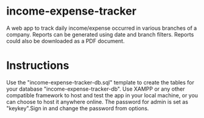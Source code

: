 # income-expense-tracker
A web app to track daily income/expense occurred in various branches of a company. Reports can be generated using date and branch filters. Reports could also be downloaded as a PDF document.

# Instructions
Use the "income-expense-tracker-db.sql" template to create the tables for your database "income-expense-tracker-db".
Use XAMPP or any other compatible framework to host and test the app in your local machine, or you can choose to host it anywhere online.
The password for admin is set as "keykey".Sign in and change the password from options.
